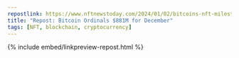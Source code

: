 ```yaml
---
repostlink: https://www.nftnewstoday.com/2024/01/02/bitcoins-nft-milestone-over-881-million-in-december-sales
title: "Repost: Bitcoin Ordinals $881M for December"
tags: [NFT, blockchain, cryptocurrency]
---
```


{% include embed/linkpreview-repost.html %}
